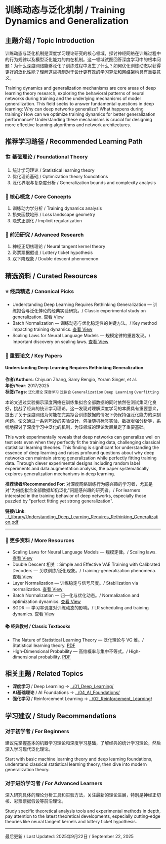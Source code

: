 # 训练动态与泛化机制 / Training Dynamics and Generalization

## 主题介绍 / Topic Introduction

训练动态与泛化机制是深度学习理论研究的核心领域，探讨神经网络在训练过程中的行为规律以及模型泛化能力的内在机制。这一领域试图回答深度学习中的根本问题：为什么深度网络能够泛化？训练过程中发生了什么？如何优化训练动态以获得更好的泛化性能？理解这些机制对于设计更有效的学习算法和网络架构具有重要意义。

Training dynamics and generalization mechanisms are core areas of deep learning theory research, exploring the behavioral patterns of neural networks during training and the underlying mechanisms of model generalization. This field seeks to answer fundamental questions in deep learning: Why can deep networks generalize? What happens during training? How can we optimize training dynamics for better generalization performance? Understanding these mechanisms is crucial for designing more effective learning algorithms and network architectures.

## 推荐学习路径 / Recommended Learning Path

### 🏗️ 基础理论 / Foundational Theory

1. 统计学习理论 / Statistical learning theory
2. 优化理论基础 / Optimization theory foundations
3. 泛化界限与复杂度分析 / Generalization bounds and complexity analysis

### 🧠 核心概念 / Core Concepts

1. 训练动力学分析 / Training dynamics analysis
2. 损失函数地形 / Loss landscape geometry
3. 隐式正则化 / Implicit regularization

### 🚀 前沿研究 / Advanced Research

1. 神经正切核理论 / Neural tangent kernel theory
2. 彩票票据假设 / Lottery ticket hypothesis
3. 双下降现象 / Double descent phenomenon

## 精选资料 / Curated Resources

### ⭐ 经典精选 / Canonical Picks

- Understanding Deep Learning Requires Rethinking Generalization — 训练拟合与泛化悖论的经典实验研究。/ Classic experimental study on generalization. [查看 View](../_library/Understanding_Deep_Learning_Requires_Rethinking_Generalization.pdf)
- Batch Normalization — 训练动态与优化稳定性的关键方法。/ Key method impacting training dynamics. [查看 View](../_library/Batch_Normalization_Accelerating_Deep_Network_Training_by_Reducing_Internal_Covariate_Shift.pdf)
- Scaling Laws for Neural Language Models — 规模定律的重要发现。/ Important discovery on scaling laws. [查看 View](../_library/Scaling_Laws_for_Neural_Language_Models.pdf)

### 📄 重要论文 / Key Papers

 
#### Understanding Deep Learning Requires Rethinking Generalization

**作者/Authors**: Chiyuan Zhang, Samy Bengio, Yoram Singer, et al.  
**年份/Year**: 2017/2025  
**标签/Tags**: `泛化理论` `深度学习` `过拟合` `Generalization` `Deep Learning` `Overfitting`

本论文通过实验揭示深度网络在训练集拟合全部数据的同时依然在测试集泛化良好，挑战了经典的统计学习理论。这一发现对理解深度学习的本质具有重要意义，提出了关于深度网络为何能在完美拟合训练数据的情况下仍保持强泛化能力的深刻问题。论文通过一系列巧妙的实验设计，包括随机标签实验、数据增强分析等，系统地探讨了深度学习中泛化的机制，为该领域的理论发展奠定了重要基础。

This work experimentally reveals that deep networks can generalize well on test sets even when they perfectly fit the training data, challenging classical statistical learning theories. This finding is significant for understanding the essence of deep learning and raises profound questions about why deep networks can maintain strong generalization while perfectly fitting training data. Through clever experimental designs including random label experiments and data augmentation analysis, the paper systematically explores generalization mechanisms in deep learning.

**推荐读者/Recommended For**: 对深度网络训练行为感兴趣的学习者，尤其是对"为何能拟合全部数据却仍泛化"问题感兴趣的研究者。/ For learners interested in the training behavior of deep networks, especially those puzzled by "perfect fitting yet strong generalization".

**链接/Link**: [../_library/Understanding_Deep_Learning_Requires_Rethinking_Generalization.pdf](../_library/Understanding_Deep_Learning_Requires_Rethinking_Generalization.pdf)

---

### 📄 更多资料 / More Resources

- Scaling Laws for Neural Language Models — 规模定律。/ Scaling laws. [查看 View](../_library/Scaling_Laws_for_Neural_Language_Models.pdf)
- Double Descent 相关：Simple and Effective VAE Training with Calibrated Decoders — 关联训练/泛化现象。/ Training-generalization phenomena. [查看 View](../_library/Simple_and_Effective_VAE_Training_with_Calibrated_Decoders.pdf)
- Layer Normalization — 训练稳定与信号尺度。/ Stabilization via normalization. [查看 View](../_library/Layer_Normalization.pdf)
- Batch Normalization — 归一化与优化动态。/ Normalization and optimization dynamics. [查看 View](../_library/Batch_Normalization_Accelerating_Deep_Network_Training_by_Reducing_Internal_Covariate_Shift.pdf)
- SGDR — 学习率调度对训练动态的影响。/ LR scheduling and training dynamics. [查看 View](../_library/SGDR_Stochastic_Gradient_Descent_with_Warm_Restarts.pdf)

#### 📚 经典教材 / Classic Textbooks

- The Nature of Statistical Learning Theory — 泛化理论与 VC 维。/ Statistical learning theory. [PDF](../_library/Vladimir_Vapnik_The_Nature_Of_Statistical_Learning_Springer_2010.pdf)
- High-Dimensional Probability — 高维概率与集中不等式。/ High-dimensional probability. [PDF](../_library/High_Dimensional_Probability_An_Introduction_With_Applications_In_Data_Science.pdf)


## 相关主题 / Related Topics

- **深度学习** / Deep Learning → [../01_Deep_Learning/](../01_Deep_Learning/)
- **AI基础理论** / AI Foundations → [../04_AI_Foundations/](../04_AI_Foundations/)
- **强化学习** / Reinforcement Learning → [../02_Reinforcement_Learning/](../02_Reinforcement_Learning/)

## 学习建议 / Study Recommendations

### 对于初学者 / For Beginners

建议先掌握基本的机器学习理论和深度学习基础，了解经典的统计学习理论，然后深入学习现代泛化理论。

Start with basic machine learning theory and deep learning foundations, understand classical statistical learning theory, then dive into modern generalization theory.

### 对于进阶学习者 / For Advanced Learners

深入研究具体的理论分析工具和实验方法，关注最新的理论进展，特别是神经正切核、彩票票据假设等前沿理论。

Study specific theoretical analysis tools and experimental methods in depth, pay attention to the latest theoretical developments, especially cutting-edge theories like neural tangent kernels and lottery ticket hypothesis.

---

最后更新 / Last Updated: 2025年9月22日 / September 22, 2025
